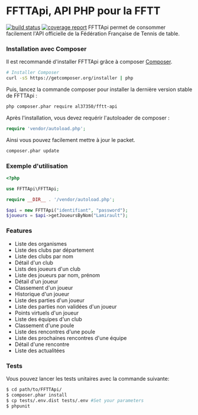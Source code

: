 FFTTApi, API PHP pour la FFTT
=============================

[![build status](https://gitlab.com/al37350/ffttAPI/badges/master/build.svg)](https://gitlab.com/al37350/ffttAPI/commits/master)
[![coverage report](https://gitlab.com/al37350/ffttAPI/badges/master/coverage.svg)](https://gitlab.com/al37350/ffttAPI/commits/master)
FFTTApi permet de consommer facilement l'API officielle de la Fédération Française de Tennis de table.

### Installation avec Composer


Il est recommandé d'installer FFTTApi grâce à composer
[Composer](http://getcomposer.org).

```bash
# Installer Composer
curl -sS https://getcomposer.org/installer | php
```

Puis, lancez la commande composer pour installer la dernière version stable de FFTTApi :


```bash
php composer.phar require al37350/fftt-api
```

Après l'installation, vous devez requérir l'autoloader de composer :
```php
require 'vendor/autoload.php';
```

Ainsi vous pouvez facilement mettre à jour le packet.

```bash
composer.phar update
```
### Exemple d'utilisation

```php
<?php

use FFTTApi\FFTTApi;

require __DIR__ . '/vendor/autoload.php';

$api = new FFTTApi("identifiant", "password");
$joueurs = $api->getJoueursByNom("Lamirault");

```

### Features

- Liste des organismes
- Liste des clubs par département
- Liste des clubs par nom
- Détail d'un club
- Lists des joueurs d'un club
- Liste des joueurs par nom, prénom
- Détail d'un joueur
- Classement d'un joueur
- Historique d'un joueur
- Liste des parties d'un joueur
- Liste des parties non validées d'un joueur
- Points virtuels d'un joueur
- Liste des équipes d'un club
- Classement d'une poule
- Liste des rencontres d'une poule
- Liste des prochaines rencontres d'une équipe
- Détail d'une rencontre
- Liste des actualitées

### Tests

Vous pouvez lancer les tests unitaires avec la commande suivante:
```bash
$ cd path/to/FFTTApi/
$ composer.phar install
$ cp tests/.env.dist tests/.env #Set your parameters
$ phpunit
```